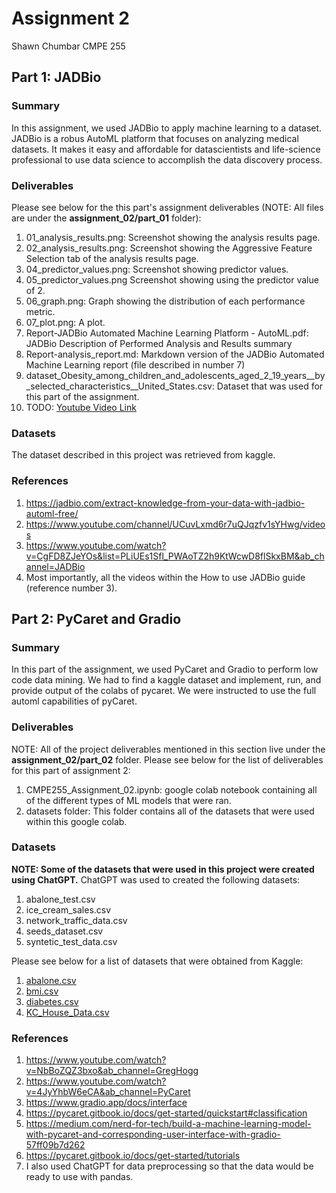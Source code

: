 # Assignment 2 
Shawn Chumbar
CMPE 255

## Part 1: JADBio

### Summary
In this assignment, we used JADBio to apply machine learning to a dataset. JADBio is a robus AutoML platform that focuses on analyzing 
medical datasets. It makes it easy and affordable for datascientists and life-science professional to use data science to 
accomplish the data discovery process. 

### Deliverables
Please see below for the this part's assignment deliverables (NOTE: All files are under the **assignment_02/part_01** folder):
1. 01_analysis_results.png: Screenshot showing the analysis results page. 
2. 02_analysis_results.png: Screenshot showing the Aggressive Feature Selection tab of the analysis results page. 
3. 04_predictor_values.png: Screenshot showing predictor values.
4. 05_predictor_values.png Screenshot showing using the predictor value of 2.
5. 06_graph.png: Graph showing the distribution of each performance metric.
6. 07_plot.png: A plot.
7. Report-JADBio Automated Machine Learning Platform - AutoML.pdf: JADBio Description of Performed Analysis and Results summary
8. Report-analysis_report.md: Markdown version of the JADBio Automated Machine Learning report (file described in number 7)
9. dataset_Obesity_among_children_and_adolescents_aged_2_19_years__by_selected_characteristics__United_States.csv: Dataset that was used for this part of the assignment. 
10. TODO: [Youtube Video Link](youtube.com)

### Datasets
The dataset described in this project was retrieved from kaggle.

### References
1. https://jadbio.com/extract-knowledge-from-your-data-with-jadbio-automl-free/
2. https://www.youtube.com/channel/UCuvLxmd6r7uQJqzfv1sYHwg/videos
3. https://www.youtube.com/watch?v=CgFD8ZJeYOs&list=PLiUEs1Sfl_PWAoTZ2h9KtWcwD8flSkxBM&ab_channel=JADBio 
4. Most importantly, all the videos within the How to use JADBio guide (reference number 3).

## Part 2: PyCaret and Gradio 

### Summary
In this part of the assignment, we used PyCaret and Gradio to perform low code data mining. We had to find a kaggle dataset and implement, run, and provide output of the colabs of pycaret. 
We were instructed to use the full automl capabilities of pyCaret.

### Deliverables
NOTE: All of the project deliverables mentioned in this section live under the **assignment_02/part_02** folder. Please see below for the list of deliverables for this part of assignment 2:
1. CMPE255_Assignment_02.ipynb: google colab notebook containing all of the different types of ML models that were ran.
2. datasets folder: This folder contains all of the datasets that were used within this google colab. 


### Datasets
**NOTE: Some of the datasets that were used in this project were created using ChatGPT.** 
ChatGPT was used to created the following datasets:
1. abalone_test.csv
2. ice_cream_sales.csv
3. network_traffic_data.csv
4. seeds_dataset.csv
5. syntetic_test_data.csv

Please see below for a list of datasets that were obtained from Kaggle:
1. [abalone.csv](https://www.kaggle.com/datasets/rodolfomendes/abalone-dataset)
2. [bmi.csv](https://www.kaggle.com/datasets/rukenmissonnier/age-weight-height-bmi-analysis)
3. [diabetes.csv](https://www.kaggle.com/datasets/uciml/pima-indians-diabetes-database)
4. [KC_House_Data.csv](https://www.kaggle.com/datasets/astronautelvis/kc-house-data)

### References
1. https://www.youtube.com/watch?v=NbBoZQZ3bxo&ab_channel=GregHogg
2. https://www.youtube.com/watch?v=4JyYhbW6eCA&ab_channel=PyCaret
3. https://www.gradio.app/docs/interface 
4. https://pycaret.gitbook.io/docs/get-started/quickstart#classification
5. https://medium.com/nerd-for-tech/build-a-machine-learning-model-with-pycaret-and-corresponding-user-interface-with-gradio-57ff09b7d262
6. https://pycaret.gitbook.io/docs/get-started/tutorials 
7. I also used ChatGPT for data preprocessing so that the data would be ready to use with pandas.